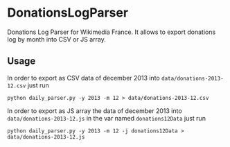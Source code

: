 DonationsLogParser
==================

Donations Log Parser for Wikimedia France. It allows to export donations log by month into CSV or JS array.

Usage
-----
In order to export as CSV data of december 2013 into `data/donations-2013-12.csv` just run
```
python daily_parser.py -y 2013 -m 12 > data/donations-2013-12.csv
```

In order to export as JS array the data of december 2013 into `data/donations-2013-12.js` in the var named `donations12Data` just run
```
python daily_parser.py -y 2013 -m 12 -j donations12Data > data/donations-2013-12.js
```
